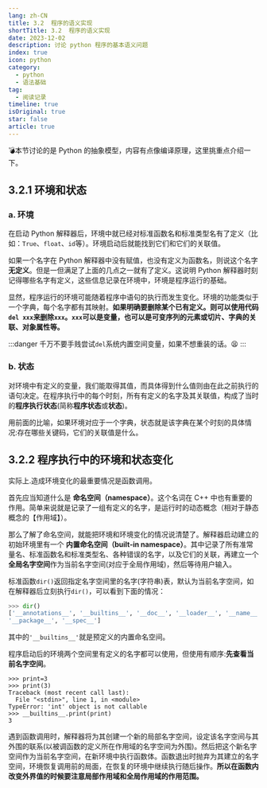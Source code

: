 ```yaml
---
lang: zh-CN
title: 3.2  程序的语义实现
shortTitle: 3.2  程序的语义实现
date: 2023-12-02
description: 讨论 python 程序的基本语义问题
index: true
icon: python
category:
  - python
  - 语法基础
tag:
  - 阅读记录
timeline: true
isOriginal: true
star: false
article: true
---
```


💣本节讨论的是 Python 的抽象模型，内容有点像编译原理，这里挑重点介绍一下。

## 3.2.1 环境和状态

### a. 环境

在启动 Python 解释器后，环境中就已经对标准函数名和标准类型名有了定义（比如：`True`、`float`、`id`等）。环境启动后就能找到它们和它们的关联值。

如果一个名字在 Python 解释器中没有赋值，也没有定义为函数名，则说这个名字**无定义**。但是一但满足了上面的几点之一就有了定义。这说明 Python 解释器时刻记得哪些名字有定义，这些信息记录在环境中，环境是程序运行的基础。

显然，程序运行的环境可能随着程序中语句的执行而发生变化。环境的功能类似于一个字典，每个名字都有其映射。**如果明确要删除某个已有定义。则可以使用代码` del xxx `来删除` xxx `。` xxx `可以是变量，也可以是可变序列的元素或切片、字典的关联、对象属性等。**

:::danger
千万不要手贱尝试` del `系统内置空间变量，如果不想重装的话。😫
:::

### b. 状态

对环境中有定义的变量，我们能取得其值，而具体得到什么值则由在此之前执行的语句决定。在程序执行中的每个时刻，所有有定义的名字及其关联值，构成了当时的**程序执行状态**(简称**程序状态**或**状态**)。

用前面的比喻，如果环境对应于一个字典，状态就是该字典在某个时刻的具体情况:存在哪些关键码，它们的关联值是什么。

## 3.2.2 程序执行中的环境和状态变化

实际上.造成环境变化的最重要情况是函数调用。

首先应当知道什么是 **命名空间（namespace）**。这个名词在 C++ 中也有重要的作用。简单来说就是记录了一组有定义的名字，是运行时的动态概念（相对于静态概念的【作用域】）。

那么了解了命名空间，就能把环境和环境变化的情况说清楚了。解释器启动建立的初始环境里有一个 **内置命名空间（built-in namespace）**。其中记录了所有准常量名、标准函数名和标准类型名、各种错误的名字，以及它们的关联，再建立一个**全局名字空间**作为当前名字空间(对应于全局作用域)，然后等待用户输入。

标准函数` dir() `返回指定名字空间里的名字(字符串)表，默认为当前名字空间，如在解释器后立刻执行` dir() `，可以看到下面的情况：
```python
>>> dir()
['__annotations__', '__builtins__', '__doc__', '__loader__', '__name__', 
'__package__', '__spec__']
```
其中的` '__builtins__' `就是预定义的内置命名空间。

程序启动后的环境两个空间里有定义的名字都可以使用，但使用有顺序:**先查看当前名字空间**。

```sh{1,6}
>>> print=3
>>> print(3)
Traceback (most recent call last):
  File "<stdin>", line 1, in <module>
TypeError: 'int' object is not callable
>>> __builtins__.print(print)
3
```

遇到函数调用时，解释器将为其创建一个新的局部名字空间，设定该名字空间与其外围的联系(以被调函数的定义所在作用域的名字空间为外围)。然后把这个新名字空间作为当前名字空间，在新环境中执行函数体。函数退出时抛弃为其建立的名字空间，环境恢复调用前的局面，在恢复的环境中继续执行随后操作。**所以在函数内改变外界值的时候要注意局部作用域和全局作用域的作用范围。**




